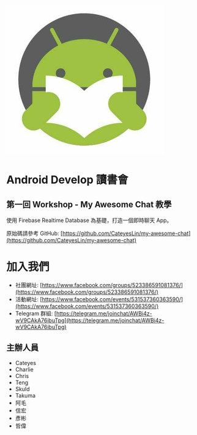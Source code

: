 ![Logo](images/adgtw.jpg)

# Android Develop 讀書會
## 第一回 Workshop - My Awesome Chat 教學
使用 Firebase Realtime Database 為基礎，打造一個即時聊天 App。

原始碼請參考 GitHub: [https://github.com/CateyesLin/my-awesome-chat](https://github.com/CateyesLin/my-awesome-chat)

# 加入我們
- 社團網址: [https://www.facebook.com/groups/523386591081376/](https://www.facebook.com/groups/523386591081376/)
- 活動網址: [https://www.facebook.com/events/531537360363590/](https://www.facebook.com/events/531537360363590/)
- Telegram 群組: [https://telegram.me/joinchat/AWBi4z-wV9CAkA76ibuTpg](https://telegram.me/joinchat/AWBi4z-wV9CAkA76ibuTpg)

## 主辦人員

- Cateyes
- Charlie
- Chris
- Teng
- Skuld
- Takuma
- 阿毛
- 信宏
- 彥彬
- 哲偉